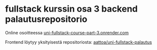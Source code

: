 # fullstack kurssin osa 3 backend palautusrepositorio

Online osoitteessa [uni-fullstack-course-part-3.onrender.com](https://uni-fullstack-course-part-3.onrender.com)

Frontend löytyy yksityisestä repositoriosta: [aattoa/uni-fullstack-palautus](https://github.com/aattoa/uni-fullstack-palautus/tree/main/osa3/puhelinluettelo-frontend)

